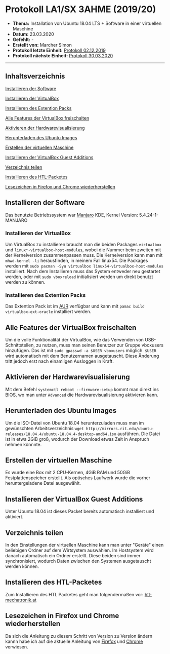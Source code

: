 # Protokoll LA1/SX 3AHME (2019/20)

* **Thema:** Installation von Ubuntu 18.04 LTS + Software in einer virtuellen Maschine
* **Datum:** 23.03.2020
* **Gefehlt:** -
* **Erstellt von:** Marcher Simon
* **Protokoll letzte Einheit:** [Protokoll 02.12.2019](https://github.com/HTLMechatronics/m17-3ahme-la1-sx/blob/marsim17/protokolle/protokoll-2-marsim17-2019-02-12.md)
* **Protokoll nächste Einheit:** [Protokoll 30.03.2020](https://github.com/HTLMechatronics/m17-3ahme-la1-sx/blob/marsim17/protokolle/protokoll-2-marsim17-2020-30-03.md)
---------
## Inhaltsverzeichnis

[Installieren der Software](#installieren-der-software)

[Installieren der VirtualBox](#installieren-der-virtualbox)

[Installieren des Extention Packs](#installieren-des-extention-packs)

[Alle Features der VirtualBox freischalten](#alle-features-der-virtualbox-freischalten)

[Aktivieren der Hardwarevisualisierung](#aktivieren-der-hardwarevisualisierung)

[Herunterladen des Ubuntu Images](#herunterladen-des-ubuntu-images)

[Erstellen der virtuellen Maschine](#erstellen-der-virtuellen-maschine)

[Installieren der VirtualBox Guest Additions](#installieren-der-virtualbox-guest-additions)

[Verzeichnis teilen](#verzeichnis-teilen)

[Installieren des HTL-Packetes](#installieren-des-htl-packetes)

[Lesezeichen in Firefox und Chrome wiederherstellen](#lesezeichen-in-firefox-und-chrome-wiederherstellen)

## Installieren der Software

Das benutzte Betriebssystem war [Manjaro](https://wiki.manjaro.org/index.php?title=Main_Page) KDE, Kernel Version: 5.4.24-1-MANJARO

### Installieren der VirtualBox

Um VirtualBox zu installieren braucht man die beiden Packages `virtualbox` und `linux*-virtualbox-host-modules`, wobei die Nummer beim zweiten mit der Kernelversion zusammenpassen muss.
Die Kernelversion kann man mit `mhwd-kernel -li` herausfinden, in meinem Fall linux54. 
Die Packages werden mit `sudo pacman -Syu virtualbox linux54-virtualbox-host-modules` installiert.
Nach dem Installieren muss das System entweder neu gestartet werden, oder mit `sudo vboxreload` initialisiert werden um direkt benutzt werden zu können.

### Installieren des Extention Packs

Das Extention Pack ist im [AUR](https://wiki.manjaro.org/index.php?title=Arch_User_Repository) verfügbar und kann mit `pamac build virtualbox-ext-oracle` installiert werden.

## Alle Features der VirtualBox freischalten

Um die volle Funktionalität der VirtualBox, wie das Verwenden von USB-Schnittstellen, zu nutzen, muss man seinen Benutzer zur Gruppe vboxusers hinzufügen.
Das ist mit `sudo gpasswd -a $USER vboxusers` möglich. `$USER` wird automatisch mit dem Benutzernamen ausgetauscht. Diese Änderung tritt jedoch erst nach einamligen Ausloggen in Kraft.

## Aktivieren der Hardwarevisualisierung

Mit dem Befehl `systemctl reboot --firmware-setup` kommt man direkt ins BIOS, wo man unter `Advanced` die Hardwarevisualisierung aktivieren kann.

## Herunterladen des Ubuntu Images

Um die ISO-Datei von Ubuntu 18.04 herunterzuladen muss man im gewünschten Arbeitsverzeichnis `wget http://mirrors.rit.edu/ubuntu-releases/18.04.4/ubuntu-18.04.4-desktop-amd64.iso` ausführen. Die Datei ist in etwa 2GiB groß, wodurch der Download etwas Zeit in Anspruch nehmen könnnte.

## Erstellen der virtuellen Maschine

Es wurde eine Box mit 2 CPU-Kernen, 4GiB RAM und 50GiB Festplattenspeicher erstellt. Als optisches Laufwerk wurde die vorher heruntergeladene Datei ausgewählt.

## Installieren der VirtualBox Guest Additions

Unter Ubuntu 18.04 ist dieses Packet bereits automatisch installiert und aktiviert. 

## Verzeichnis teilen

In den Einstellungen der virtuellen Maschine kann man unter "Geräte" einen beliebigen Ordner auf dem Wirtsystem auswählen. Im Hostsystem wird danach automatisch ein Ordner erstellt. Diese beiden sind immer synchronisiert, wodurch Daten zwischen den Systemen ausgetauscht werden können.

## Installieren des HTL-Packetes

Zum Installieren des HTL Packetes geht man folgendermaßen vor: [htl-mechatronik.at](http://www.htl-mechatronik.at/ubuntu-htl/readme)

## Lesezeichen in Firefox und Chrome wiederherstellen

Da sich die Anleitung zu diesem Schritt von Version zu Version ändern kannn habe ich auf die aktuelle Anleitung von [Firefox](https://support.mozilla.org/de/kb/Lesezeichen-sichern-und-wiederherstellen) und [Chrome](https://support.google.com/chrome/answer/96816?hl=de) verwiesen.
